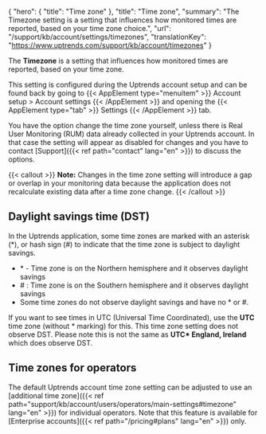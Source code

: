 {
  "hero": {
    "title": "Time zone"
  },
  "title": "Time zone",
  "summary": "The Timezone setting is a setting that influences how monitored times are reported, based on your time zone choice.",
  "url": "/support/kb/account/settings/timezones",
  "translationKey": "https://www.uptrends.com/support/kb/account/timezones"
}

The **Timezone** is a setting that influences how monitored times are reported, based on your time zone.

This setting is configured during the Uptrends account setup and can be found back by going to {{< AppElement type="menuitem" >}} Account setup > Account settings {{< /AppElement >}} and opening the {{< AppElement type="tab" >}} Settings {{< /AppElement >}} tab.

You have the option change the time zone yourself, unless there is Real User Monitoring (RUM) data already collected in your Uptrends account. In that case the setting will appear as disabled for changes and you have to contact [Support]({{< ref path="contact" lang="en" >}}) to discuss the options.

{{< callout >}}
**Note:** Changes in the time zone setting will introduce a gap or overlap in your monitoring data because the application does not recalculate existing data after a time zone change. 
{{< /callout >}}

## Daylight savings time (DST)

In the Uptrends application, some time zones are marked with an asterisk (\*), or hash sign (\#) to indicate that the time zone is subject to daylight savings.

- \* - Time zone is on the Northern hemisphere and it observes daylight savings
- \# : Time zone is on the Southern hemisphere and it observes daylight savings
- Some time zones do not observe daylight savings and have no \* or \#.

If you want to see times in UTC (Universal Time Coordinated), use the **UTC** time zone (without \* marking) for this. This time zone setting does not observe DST. Please note this is not the same as **UTC\* England, Ireland** which does observe DST.

## Time zones for operators

The default Uptrends account time zone setting can be adjusted to use an [additional time zone]({{< ref path="support/kb/account/users/operators/main-settings#timezone" lang="en" >}}) for individual operators. Note that this feature is available for [Enterprise accounts]({{< ref path="/pricing#plans" lang="en" >}}) only.
